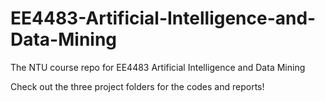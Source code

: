# EE4483-Artificial-Intelligence-and-Data-Mining
The NTU course repo for EE4483 Artificial Intelligence and Data Mining

Check out the three project folders for the codes and reports!
